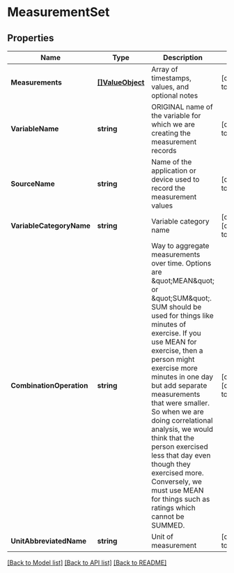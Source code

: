 # MeasurementSet

## Properties
Name | Type | Description | Notes
------------ | ------------- | ------------- | -------------
**Measurements** | [**[]ValueObject**](ValueObject.md) | Array of timestamps, values, and optional notes | [default to null]
**VariableName** | **string** | ORIGINAL name of the variable for which we are creating the measurement records | [default to null]
**SourceName** | **string** | Name of the application or device used to record the measurement values | [default to null]
**VariableCategoryName** | **string** | Variable category name | [optional] [default to null]
**CombinationOperation** | **string** | Way to aggregate measurements over time. Options are \&quot;MEAN\&quot; or \&quot;SUM\&quot;. SUM should be used for things like minutes of exercise.  If you use MEAN for exercise, then a person might exercise more minutes in one day but add separate measurements that were smaller.  So when we are doing correlational analysis, we would think that the person exercised less that day even though they exercised more.  Conversely, we must use MEAN for things such as ratings which cannot be SUMMED. | [optional] [default to null]
**UnitAbbreviatedName** | **string** | Unit of measurement | [default to null]

[[Back to Model list]](../README.md#documentation-for-models) [[Back to API list]](../README.md#documentation-for-api-endpoints) [[Back to README]](../README.md)


